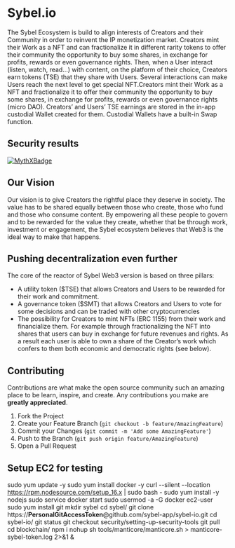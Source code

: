 # Sybel.io

The Sybel Ecosystem is build to align interests of Creators and their Community in order to reinvent the IP monetization market. Creators mint their Work as a NFT and can fractionalize it in different rarity tokens to offer their community the opportunity to buy some shares, in exchange for profits, rewards or even governance rights.
Then, when a User interact (listen, watch, read...) with content, on the platform of their choice, Creators earn tokens (TSE) that they share with Users. Several interactions can make Users reach the next level to get special NFT.Creators mint their Work as a NFT and fractionalize it to offer their community the opportunity to buy some shares, in exchange for profits, rewards or even governance rights (micro DAO).
Creators’ and Users’ TSE earnings are stored in the in-app custodial Wallet created for them. Custodial Wallets have a built-in Swap function.

## Security results

[![MythXBadge](https://badgen.net/https/api.mythx.io/v1/projects/e83ea3f3-afc1-40b0-8a3f-735219cd988f/badge/data?cache=300&icon=https://raw.githubusercontent.com/ConsenSys/mythx-github-badge/main/logo_white.svg)](https://docs.mythx.io/dashboard/github-badges)

## Our Vision

Our vision is to give Creators the rightful place they deserve in society. The value has to be shared equally between those who create, those who fund and those who consume content. By empowering all these people to govern and to be rewarded for the value they create, whether that be through work, investment or engagement, the Sybel ecosystem believes that Web3 is the ideal way to make that happens.

## Pushing decentralization even further

The core of the reactor of Sybel Web3 version is based on three pillars:

- A utility token ($TSE) that allows Creators and Users to be rewarded for their work and commitment.
- A governance token ($SMT) that allows Creators and Users to vote for some decisions and can be traded with other cryptocurrencies
- The possibility for Creators to mint NFTs (ERC 1155) from their work and financialize them. For example through fractionalizing the NFT into shares that users can buy in exchange for future revenues and rights. As a result each user is able to own a share of the Creator’s work which confers to them both economic and democratic rights (see below).

## Contributing

Contributions are what make the open source community such an amazing place to be learn, inspire, and create. Any contributions you make are **greatly appreciated**.

1. Fork the Project
2. Create your Feature Branch (`git checkout -b feature/AmazingFeature`)
3. Commit your Changes (`git commit -m 'Add some AmazingFeature'`)
4. Push to the Branch (`git push origin feature/AmazingFeature`)
5. Open a Pull Request

## Setup EC2 for testing

sudo yum update -y
sudo yum install docker -y
curl --silent --location https://rpm.nodesource.com/setup_16.x | sudo bash -
sudo yum install -y nodejs
sudo service docker start
sudo usermod -a -G docker ec2-user
sudo yum install git
mkdir sybel
cd sybel/
git clone https://**PersonalGitAccessToken**@github.com/sybel-app/sybel-io.git
cd sybel-io/
git status
git checkout security/setting-up-security-tools
git pull
cd blockchain/
npm i
nohup sh tools/manticore/manticore.sh > manticore-sybel-token.log 2>&1 &
